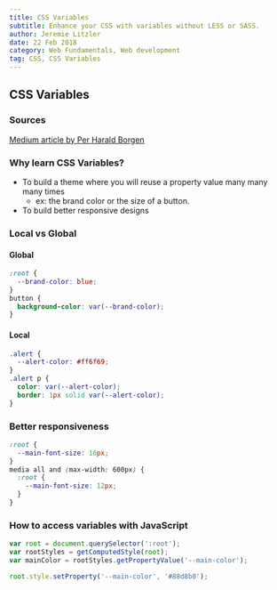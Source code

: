 ```yaml
---
title: CSS Variables
subtitle: Enhance your CSS with variables without LESS or SASS.
author: Jeremie Litzler
date: 22 Feb 2018
category: Web Fundamentals, Web development
tag: CSS, CSS Variables
---
```


## CSS Variables

### Sources

[Medium article by Per Harald Borgen](https://medium.freecodecamp.org/learn-css-variables-in-5-minutes-80cf63b4025d)

### Why learn CSS Variables?

- To build a theme where you will reuse a property value many many many times
  - ex: the brand color or the size of a button.
- To build better responsive designs

### Local vs Global

#### Global

```css
:root {
  --brand-color: blue;
}
button {
  background-color: var(--brand-color);
}
```

#### Local

```css
.alert {
  --alert-color: #ff6f69;
}
.alert p {
  color: var(--alert-color);
  border: 1px solid var(--alert-color);
}
```

### Better responsiveness

```css
:root {
  --main-font-size: 16px;
}
media all and (max-width: 600px) {
  :root {
    --main-font-size: 12px;
  }
}
```

### How to access variables with JavaScript

```js
var root = document.querySelector(':root');
var rootStyles = getComputedStyle(root);
var mainColor = rootStyles.getPropertyValue('--main-color');

root.style.setProperty('--main-color', '#88d8b0');
```
